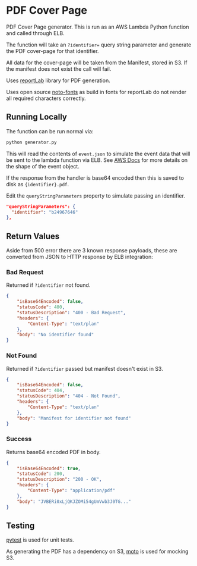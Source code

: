 # PDF Cover Page

PDF Cover Page generator. This is run as an AWS Lambda Python function and called through ELB.

The function will take an `?identifier=` query string parameter and generate the PDF cover-page for that identifier.

All data for the cover-page will be taken from the Manifest, stored in S3. If the manifest does not exist the call will fail.

Uses [reportLab](https://www.reportlab.com/) library for PDF generation.

Uses open source [noto-fonts](https://github.com/googlefonts/noto-fonts) as build in fonts for reportLab do not render all required characters correctly. 

## Running Locally

The function can be run normal via:

```bash 
python generator.py
```

This will read the contents of `event.json` to simulate the event data that will be sent to the lambda function via ELB. See [AWS Docs](https://docs.aws.amazon.com/lambda/latest/dg/services-alb.html) for more details on the shape of the event object.

If the response from the handler is base64 encoded then this is saved to disk as `{identifier}.pdf`.

Edit the `queryStringParameters` property to simulate passing an identifier.

```json
"queryStringParameters": {
  "identifier": "b24967646"
},
```

## Return Values

Aside from 500 error there are 3 known response payloads, these are converted from JSON to HTTP response by ELB integration:

### Bad Request

Returned if `?identifier` not found.

```json
{
    "isBase64Encoded": false,
    "statusCode": 400,
    "statusDescription": "400 - Bad Request",
    "headers": {
        "Content-Type": "text/plan"
    },
    "body": "No identifier found"
}
```

### Not Found

Returned if `?identifier` passed but manifest doesn't exist in S3.

```json
{
    "isBase64Encoded": false,
    "statusCode": 404,
    "statusDescription": "404 - Not Found",
    "headers": {
        "Content-Type": "text/plan"
    },
    "body": "Manifest for identifier not found"
}
```

### Success

Returns base64 encoded PDF in body.

```json
{
    "isBase64Encoded": true,
    "statusCode": 200,
    "statusDescription": "200 - OK",
    "headers": {
        "Content-Type": "application/pdf"
    },
    "body": "JVBERi0xLjQKJZOMi54gUmVwb3J0TG..."
}
```


## Testing

[pytest](https://pytest.org) is used for unit tests. 

As generating the PDF has a dependency on S3, [moto](https://github.com/spulec/moto) is used for mocking S3.